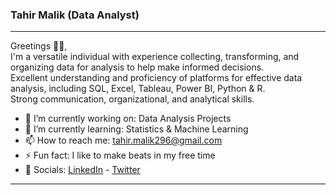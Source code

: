 ### Tahir Malik (Data Analyst)
----
Greetings 🙇🏻, <br/>
I'm a versatile individual with experience collecting, transforming, and organizing data for analysis to help make informed decisions. <br />
Excellent understanding and proficiency of platforms for effective data analysis, including SQL, Excel, Tableau, Power BI, Python & R. <br />
Strong communication, organizational, and analytical skills.
- 🔭 I’m currently working on: Data Analysis Projects
- 🌱 I’m currently learning: Statistics & Machine Learning 
- 📫 How to reach me: tahir.malik296@gmail.com 
- ⚡ Fun fact: I like to make beats in my free time
- 🔗 Socials: [LinkedIn](https://www.linkedin.com/in/tahir7malik/) - [Twitter](https://twitter.com/tahir7malik)
----
